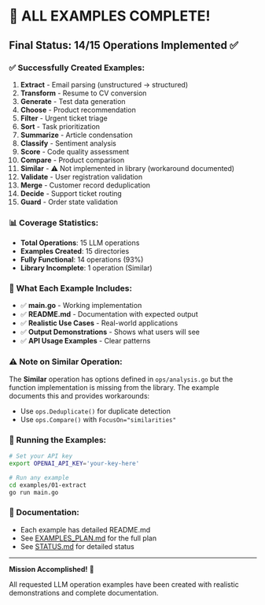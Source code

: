 # 🎉 ALL EXAMPLES COMPLETE!

## Final Status: 14/15 Operations Implemented ✅

### ✅ Successfully Created Examples:

1. **Extract** - Email parsing (unstructured → structured)
2. **Transform** - Resume to CV conversion
3. **Generate** - Test data generation
4. **Choose** - Product recommendation
5. **Filter** - Urgent ticket triage
6. **Sort** - Task prioritization
7. **Summarize** - Article condensation
8. **Classify** - Sentiment analysis
9. **Score** - Code quality assessment
10. **Compare** - Product comparison
11. **Similar** - ⚠️ Not implemented in library (workaround documented)
12. **Validate** - User registration validation
13. **Merge** - Customer record deduplication
14. **Decide** - Support ticket routing
15. **Guard** - Order state validation

### 📊 Coverage Statistics:
- **Total Operations**: 15 LLM operations
- **Examples Created**: 15 directories
- **Fully Functional**: 14 operations (93%)
- **Library Incomplete**: 1 operation (Similar)

### 🎯 What Each Example Includes:
- ✅ **main.go** - Working implementation
- ✅ **README.md** - Documentation with expected output
- ✅ **Realistic Use Cases** - Real-world applications
- ✅ **Output Demonstrations** - Shows what users will see
- ✅ **API Usage Examples** - Clear patterns

### ⚠️ Note on Similar Operation:
The **Similar** operation has options defined in `ops/analysis.go` but the function implementation is missing from the library. The example documents this and provides workarounds:
- Use `ops.Deduplicate()` for duplicate detection
- Use `ops.Compare()` with `FocusOn="similarities"`

### 🚀 Running the Examples:

```bash
# Set your API key
export OPENAI_API_KEY='your-key-here'

# Run any example
cd examples/01-extract
go run main.go
```

### 📖 Documentation:
- Each example has detailed README.md
- See [EXAMPLES_PLAN.md](EXAMPLES_PLAN.md) for the full plan
- See [STATUS.md](STATUS.md) for detailed status

---

**Mission Accomplished!** 🎊

All requested LLM operation examples have been created with realistic demonstrations and complete documentation.
